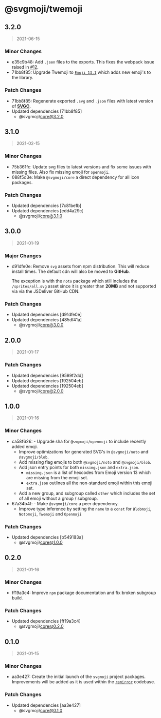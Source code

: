 # @svgmoji/twemoji

## 3.2.0

> 2021-06-15

### Minor Changes

- e35c9b48: Add `.json` files to the exports. This fixes the webpack issue raised in [#12](https://github.com/svgmoji/svgmoji/issues/12).
- 71bb8f85: Upgrade Twemoji to [`Emoji 13.1`](https://github.com/twitter/twemoji/releases/tag/v13.1.0) which adds new emoji's to the library.

### Patch Changes

- 71bb8f85: Regenerate exported `.svg` and `.json` files with latest version of [**SVGO**](https://github.com/svg/svgo).
- Updated dependencies [71bb8f85]
  - @svgmoji/core@3.2.0

## 3.1.0

> 2021-02-15

### Minor Changes

- 75b361fc: Update svg files to latest versions and fix some issues with missing files. Also fix missing emoji for `openmoji`.
- 088f5d3e: Make `@svgmoji/core` a direct dependency for all icon packages.

### Patch Changes

- Updated dependencies [7c81be1b]
- Updated dependencies [edd4a29c]
  - @svgmoji/core@3.1.0

## 3.0.0

> 2021-01-19

### Major Changes

- d91dfe0e: Remove `svg` assets from npm distribution. This will reduce install times. The default cdn will also be moved to **GitHub**.

  The exception is with the `noto` package which still includes the `/sprites/all.svg` asset since it is greater than **20MB** and not supported via via the JSDeliver GitHub CDN.

### Patch Changes

- Updated dependencies [d91dfe0e]
- Updated dependencies [485df41a]
  - @svgmoji/core@3.0.0

## 2.0.0

> 2021-01-17

### Patch Changes

- Updated dependencies [9599f2dd]
- Updated dependencies [192504eb]
- Updated dependencies [192504eb]
  - @svgmoji/core@2.0.0

## 1.0.0

> 2021-01-16

### Minor Changes

- ca58f626: - Upgrade sha for `@svgmoji/openmoji` to include recently added emoji.
  - Improve optimizations for generated SVG's in `@svgmoji/noto` and `@svgmoji/blob`.
  - Add missing flag emojis to both `@svgmoji/noto` and `@svgmoji/blob`.
  - Add json entry points for both `missing.json` and `extra.json`.
    - `missing.json` is a list of hexcodes from Emoji version 13 which are missing from the emoji set.
    - `extra.json` outlines all the non-standard emoji within this emoji set.
  - Add a new group, and subgroup called `other` which includes the set of all emoji without a group / subgroup.
- 67a34b4f: - Make `@svgmoji/core` a peer dependency.
  - Improve type inference by setting the `name` to a `const` for `Blobmoji`, `Notomoji`, `Twemoji` and `Openmoji`

### Patch Changes

- Updated dependencies [b549183a]
  - @svgmoji/core@1.0.0

## 0.2.0

> 2021-01-16

### Minor Changes

- ff19a3c4: Improve `npm` package documentation and fix broken subgroup build.

### Patch Changes

- Updated dependencies [ff19a3c4]
  - @svgmoji/core@0.2.0

## 0.1.0

> 2021-01-15

### Minor Changes

- aa3e427: Create the initial launch of the `svgmoji` project packages. Improvements will be added as it is used within the [`remirror`](https://remirror.io) codebase.

### Patch Changes

- Updated dependencies [aa3e427]
  - @svgmoji/core@0.1.0
